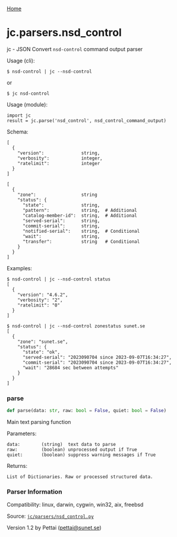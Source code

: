 [Home](https://kellyjonbrazil.github.io/jc/)
<a id="jc.parsers.nsd_control"></a>

# jc.parsers.nsd_control

jc - JSON Convert `nsd-control` command output parser

Usage (cli):

    $ nsd-control | jc --nsd-control

or

    $ jc nsd-control

Usage (module):

    import jc
    result = jc.parse('nsd_control', nsd_control_command_output)

Schema:

    [
      {
        "version":              string,
        "verbosity":            integer,
        "ratelimit":            integer
      }
    ]

    [
      {
        "zone":                 string
        "status": {
          "state":              string,
          "pattern":            string,  # Additional
          "catalog-member-id":  string,  # Additional
          "served-serial":      string,
          "commit-serial":      string,
          "notified-serial":    string,  # Conditional
          "wait":               string,
          "transfer":           string	 # Conditional
        }
      }
    ]

Examples:

    $ nsd-control | jc --nsd-control status
    [
      {
        "version": "4.6.2",
        "verbosity": "2",
        "ratelimit": "0"
      }
    ]

    $ nsd-control | jc --nsd-control zonestatus sunet.se
    [
      {
        "zone": "sunet.se",
        "status": {
          "state": "ok",
          "served-serial": "2023090704 since 2023-09-07T16:34:27",
          "commit-serial": "2023090704 since 2023-09-07T16:34:27",
          "wait": "28684 sec between attempts"
        }
      }
    ]

<a id="jc.parsers.nsd_control.parse"></a>

### parse

```python
def parse(data: str, raw: bool = False, quiet: bool = False)
```

Main text parsing function

Parameters:

    data:        (string)  text data to parse
    raw:         (boolean) unprocessed output if True
    quiet:       (boolean) suppress warning messages if True

Returns:

    List of Dictionaries. Raw or processed structured data.

### Parser Information
Compatibility:  linux, darwin, cygwin, win32, aix, freebsd

Source: [`jc/parsers/nsd_control.py`](https://github.com/kellyjonbrazil/jc/blob/master/jc/parsers/nsd_control.py)

Version 1.2 by Pettai (pettai@sunet.se)
